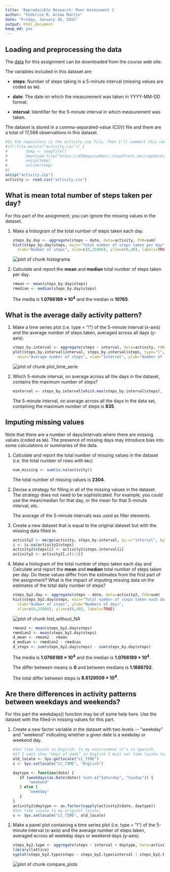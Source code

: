 ```yaml
---
title: 'Reproducible Research: Peer Assessment 1'
author: "Federico M. Arnao Martín"
date: "Friday, January 16, 2015"
output: html_document
keep_md: yes
---
```


## Loading and preprocessing the data

The [data](https://d396qusza40orc.cloudfront.net/repdata%2Fdata%2Factivity.zip) for this assignment can be downloaded from the course web site.

The variables included in this dataset are:

+ **steps**: Number of steps taking in a 5-minute interval (missing values are coded as `NA`).

+ **date**: The date on which the measurement was taken in YYYY-MM-DD format.

+ **interval**: Identifier for the 5-minute interval in which measurement was taken.

The dataset is stored in a comma-separated-value (CSV) file and there are a total of 17,568 observations in this dataset.


```r
#In the repository is the activity.zip file. Then I'll comment this code and I'll use other easier.
#if(!file.exists("activity.csv")) {
#        temp <- tempfile()
#        download.file("https://d396qusza40orc.cloudfront.net/repdata%2Fdata%2Factivity.zip",temp)
#        unzip(temp)
#        unlink(temp)
#}
unzip("activity.zip")
activity <- read.csv("activity.csv")
```

## What is mean total number of steps taken per day?

For this part of the assignment, you can ignore the missing values in the dataset.

1. Make a histogram of the total number of steps taken each day.

    
    ```r
    steps_by.day <- aggregate(steps ~ date, data=activity, FUN=sum)
    hist(steps_by.day$steps, main="Total number of steps taken per day", col="cadetblue4",
      xlab="Number of steps", xlim=c(0,25000), ylim=c(0,30), labels=TRUE)
    ```
    
    ![plot of chunk histograma](figure/histograma-1.png) 

2. Calculate and report the **mean** and **median** total number of steps taken per day.
    
    ```r
    rmean <- mean(steps_by.day$steps)
    rmedian <- median(steps_by.day$steps)
    ```
    The media is **1.0766189 &times; 10<sup>4</sup>** and the median is **10765**.

## What is the average daily activity pattern?

1. Make a time series plot (i.e. type = "l") of the 5-minute interval (x-axis) and the average number of steps taken, averaged across all days (y-axis).

    
    ```r
    steps_by.interval <- aggregate(steps ~ interval, data=activity, FUN=mean)
    plot(steps_by.interval$interval, steps_by.interval$steps, type="l",
      main="Average number of steps", xlab="Interval", ylab="Number of steps")
    ```
    
    ![plot of chunk plot_time_serie](figure/plot_time_serie-1.png) 

2. Which 5-minute interval, on average across all the days in the dataset, contains the maximum number of steps?
    
    ```r
    minterval <- steps_by.interval[which.max(steps_by.interval$steps), 1]
    ```
    The 5-minute interval, on average across all the days in the data set, containing the maximum number of steps is **835**.

## Imputing missing values

Note that there are a number of days/intervals where there are missing values (coded as `NA`). The presence of missing days may introduce bias into some calculations or summaries of the data.

1. Calculate and report the total number of missing values in the dataset (i.e. the total number of rows with `NAs`)
    
    ```r
    num_missing <- sum(is.na(activity))
    ```
    The total number of missing values is **2304**.


2. Devise a strategy for filling in all of the missing values in the dataset. The strategy does not need to be sophisticated. For example, you could use the mean/median for that day, or the mean for that 5-minute interval, etc.

    The average of the 5-minute intervals was used as filler elements.
    
3. Create a new dataset that is equal to the original dataset but with the missing data filled in.
    
    ```r
    activity2 <- merge(activity, steps_by.interval, by.x="interval", by.y="interval", suffixes=c("", ".interval"))
    i <- is.na(activity2$steps)
    activity2$steps[i] <- activity2$steps.interval[i]
    activity2 <- activity2[,c(1:3)]
    ```
    
4. Make a histogram of the total number of steps taken each day and Calculate and report the **mean** and **median** total number of steps taken per day. Do these values differ from the estimates from the first part of the assignment? What is the impact of imputing missing data on the estimates of the total daily number of steps?
    
    ```r
    steps_by2.day <- aggregate(steps ~ date, data=activity2, FUN=sum)
    hist(steps_by2.day$steps, main="Total number of steps taken each day", col="coral3",
      xlab="Number of steps", ylab="Numbers of days", 
      xlim=c(0,25000), ylim=c(0,40), labels=TRUE)
    ```
    
    ![plot of chunk hist_without_NA](figure/hist_without_NA-1.png) 
    
    ```r
    rmean2 <- mean(steps_by2.day$steps)
    rmedian2 <- mean(steps_by2.day$steps)
    d_mean <- rmean2 - rmean
    d_median <- rmedian2 - rmedian
    d_steps <- sum(steps_by2.day$steps) - sum(steps_by.day$steps)
    ```
    The media is **1.0766189 &times; 10<sup>4</sup>** and the median is **1.0766189 &times; 10<sup>4</sup>**.  
      
    The differ between means is **0** and between medians is **1.1886792**.  
      
    The total differ between steps is **8.6129509 &times; 10<sup>4</sup>**.
      
## Are there differences in activity patterns between weekdays and weekends?  
For this part the weekdays() function may be of some help here. Use the dataset with the filled-in missing values for this part.    

1. Create a new factor variable in the dataset with two levels -- "weekday" and "weekend" indicating whether a given date is a weekday or weekend day.
    
    ```r
    #Set time locale to English. In my environment it's in Spanish. 
    #If I want show "days of week" in English I must set time locale to English.
    old_locale <- Sys.getlocale("LC_TIME")
    s <- Sys.setlocale("LC_TIME", "English")
    
    daytype <- function(date) {
       if (weekdays(as.Date(date)) %in% c("Saturday", "Sunday")) {
           "weekend"
       } else {
           "weekday"
       }
    }
    activity2$daytype <- as.factor(sapply(activity2$date, daytype))
    #Set time locale to my original locale.
    s <- Sys.setlocale("LC_TIME", old_locale) 
    ```

2. Make a panel plot containing a time series plot (i.e. type = "l") of the 5-minute interval (x-axis) and the average number of steps taken, averaged across all weekday days or weekend days (y-axis).
    
    ```r
    steps_by2.type <- aggregate(steps ~ interval + daytype, data=activity2, FUN=mean)
    library(lattice)
    xyplot(steps_by2.type$steps ~ steps_by2.type$interval | steps_by2.type$daytype, xlab="Interval", ylab="Number of steps", layout=c(1,2), type="l")
    ```
    
    ![plot of chunk compare_plots](figure/compare_plots-1.png) 
